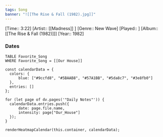 ```yaml
---
tags: Song  
banner: "![[The Rise & Fall (1982).jpg]]"
---
```

[Time:: 3:22]
[Artist:: [[Madness]] ]
[Genre:: New Wave]
[Played:: ]
[Album:: [[The Rise & Fall (1982)]]]
[Year:: 1982]
### Dates
````dataview
TABLE Favorite_Song
WHERE Favorite_Song = [[Our House]]
````
  ```dataviewjs
const calendarData = { 
	colors: { 
		blue: ["#9ccfd8", "#5BAAB8", "#57A1BB", "#5da8c7", "#3e8fb0"] 
	}, 
	entries: [] 
}; 

for (let page of dv.pages('"Daily Notes"')) { 
	calendarData.entries.push({ 
		date: page.file.name, 
		intensity: page["Our_House"]
	}); 
} 

renderHeatmapCalendar(this.container, calendarData);
```
